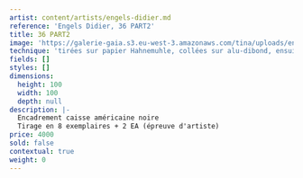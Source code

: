 ```yaml
---
artist: content/artists/engels-didier.md
reference: 'Engels Didier, 36 PART2'
title: 36 PART2
image: 'https://galerie-gaia.s3.eu-west-3.amazonaws.com/tina/uploads/engels-didier/DSC_5426.jpg'
technique: 'tirées sur papier Hahnemuhle, collées sur alu-dibond, ensuite recouvertes de 3 couches de résine epoxy '
fields: []
styles: []
dimensions:
  height: 100
  width: 100
  depth: null
description: |-
  Encadrement caisse américaine noire  
  Tirage en 8 exemplaires + 2 EA (épreuve d'artiste)
price: 4000
sold: false
contextual: true
weight: 0
---
```


